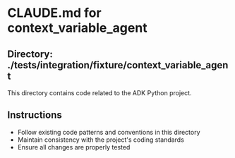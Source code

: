 # CLAUDE.md for context_variable_agent

## Directory: ./tests/integration/fixture/context_variable_agent

This directory contains code related to the ADK Python project.

## Instructions
- Follow existing code patterns and conventions in this directory
- Maintain consistency with the project's coding standards
- Ensure all changes are properly tested
